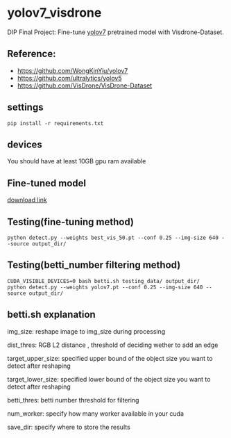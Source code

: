 # yolov7_visdrone
DIP Final Project: Fine-tune [yolov7](https://github.com/WongKinYiu/yolov7) pretrained model with Visdrone-Dataset.
## Reference:
- https://github.com/WongKinYiu/yolov7
- https://github.com/ultralytics/yolov5
- https://github.com/VisDrone/VisDrone-Dataset

## settings
```shell
pip install -r requirements.txt
```
## devices
You should have at least 10GB gpu ram available

## Fine-tuned model 
[download link](https://drive.google.com/file/d/17hIqMa_aFY-41jkw9XbtJOd5bXCvjyod/view?usp=sharing)

## Testing(fine-tuning method)
```shell
python detect.py --weights best_vis_50.pt --conf 0.25 --img-size 640 --source output_dir/
```

## Testing(betti_number filtering method)
```shell
CUDA_VISIBLE_DEVICES=0 bash betti.sh testing_data/ output_dir/
python detect.py --weights yolov7.pt --conf 0.25 --img-size 640 --source output_dir/
```

## betti.sh explanation

img_size: reshape image to img_size during processing

dist_thres: RGB L2 distance , threshold of deciding wether to add an edge

target_upper_size: specified upper bound of the object size you want to detect after reshaping

target_lower_size: specified lower bound of the object size you want to detect after reshaping

betti_thres: betti number threshold for filtering

num_worker: specify how many worker available in your cuda

save_dir: specify where to store the results

